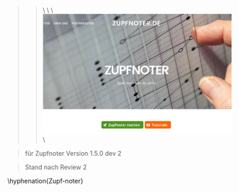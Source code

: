 
> >\ \ \ ![](../ZAUX_Images/000_frontimage.jpg) \  

> für Zupfnoter Version 1.5.0 dev 2

> Stand nach Review 2

\hyphenation{Zupf-noter}

